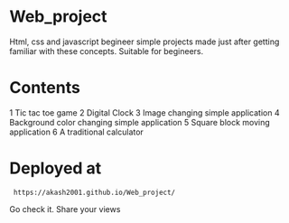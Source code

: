 # Web_project
Html, css and javascript begineer simple projects made just after getting familiar with these concepts.
Suitable for begineers.

# Contents
1 Tic tac toe game
2 Digital Clock
3 Image changing simple application
4 Background color changing simple application
5 Square block moving application
6 A traditional calculator

# Deployed at
     https://akash2001.github.io/Web_project/
  Go check it. 
  Share your views
